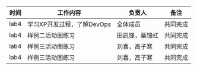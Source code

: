 | 时间  | 工作内容                              | 负责人                   | 备注 |
| ----- | ------------------------------------- | ------------------------ | ---- |
| lab4  |学习XP开发过程，了解DevOps                        | 全体成员|   共同完成   |
| lab4  |样例二活动图练习                        | 田凯锋，粟锦虹|   共同完成   |
| lab4  |样例三活动图练习                        | 刘喜，高子寒|   共同完成   |
| lab4  |样例三活动图练习                        | 刘喜，高子寒|   共同完成   |
